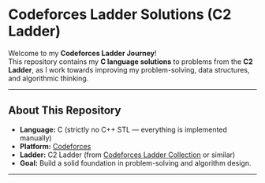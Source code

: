 # Codeforces Ladder Solutions (C2 Ladder)

Welcome to my **Codeforces Ladder Journey**!  
This repository contains my **C language solutions** to problems from the **C2 Ladder**, as I work towards improving my problem-solving, data structures, and algorithmic thinking.

---

## About This Repository

- **Language:** C (strictly no C++ STL — everything is implemented manually)
- **Platform:** [Codeforces](https://codeforces.com/)
- **Ladder:** C2 Ladder (from [Codeforces Ladder Collection](https://codeforces.com/blog/entry/74684) or similar)
- **Goal:** Build a solid foundation in problem-solving and algorithm design.

---

